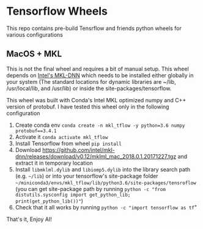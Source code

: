 # Tensorflow Wheels
This repo contains pre-build Tensrflow and friends python wheels for various configurations 

## MacOS + MKL

This is not the final wheel and requires a bit of manual setup.
This wheel depends on [Intel's MKL-DNN](https://github.com/intel/mkl-dnn) which needs to be installed either globally in your system (The standard locations for dynamic libraries are ~/lib, /usr/local/lib, and /usr/lib) or inside the site-packages/tensorflow.

This wheel was built with Conda's Intel MKL optimized numpy and C++ version of protobuf. I have tested this wheel only in the following configuration

1. Create conda env `conda create -n mkl_tflow -y python=3.6 numpy protobuf==3.4.1`
1. Activate it `conda activate mkl_tflow`
1. Install Tensorflow from  wheel `pip install `
1. Download https://github.com/intel/mkl-dnn/releases/download/v0.12/mklml_mac_2018.0.1.20171227.tgz and extract it in temporary location
1. Install `libmklml.dylib` and `libiomp5.dylib` into the library search path (e.g. `~/lib`) or into your tensorflow's site-package folder `~/miniconda3/envs/mkl_tflow/lib/python3.6/site-packages/tensroflow` (you can get site-package path by running `python -c "from distutils.sysconfig import get_python_lib; print(get_python_lib())"`)
1. Check that it all works by running `python -c "import tensorflow as tf`"

That's it, Enjoy AI!
